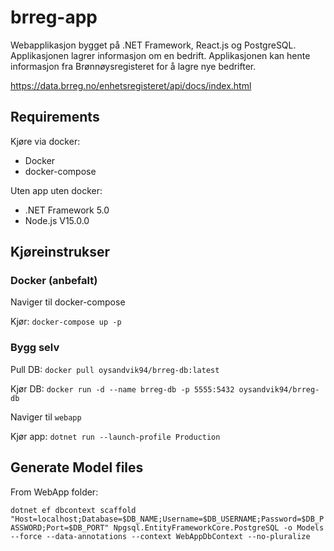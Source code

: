 # brreg-app

Webapplikasjon bygget på .NET Framework, React.js og PostgreSQL.
Applikasjonen lagrer informasjon om en bedrift. Applikasjonen kan hente informasjon fra Brønnøysregisteret for å lagre nye bedrifter.

https://data.brreg.no/enhetsregisteret/api/docs/index.html

## Requirements

Kjøre via docker:

* Docker
* docker-compose

Uten app uten docker:

* .NET Framework 5.0
* Node.js V15.0.0

## Kjøreinstrukser

### Docker (anbefalt)

Naviger til docker-compose

Kjør:
`docker-compose up -p`

### Bygg selv

Pull DB:
`docker pull oysandvik94/brreg-db:latest`

Kjør DB:
`docker run -d --name brreg-db -p 5555:5432 oysandvik94/brreg-db`

Naviger til `webapp`

Kjør app:
`dotnet run --launch-profile Production`

## Generate Model files
From WebApp folder:

`dotnet ef dbcontext scaffold "Host=localhost;Database=$DB_NAME;Username=$DB_USERNAME;Password=$DB_PASSWORD;Port=$DB_PORT" Npgsql.EntityFrameworkCore.PostgreSQL -o Models --force --data-annotations --context WebAppDbContext --no-pluralize`
